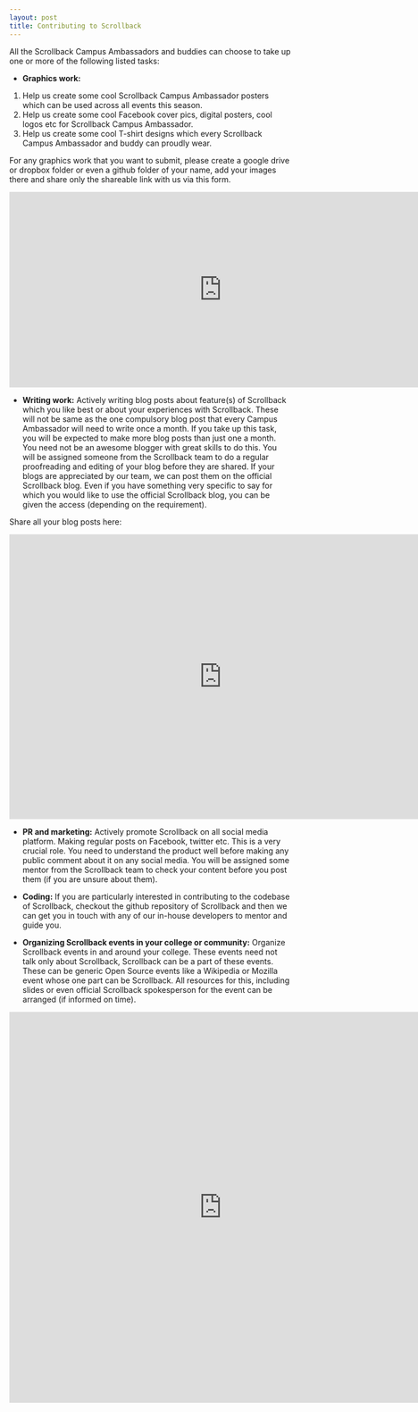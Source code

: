 ```yaml
---
layout: post
title: Contributing to Scrollback
---
```

    
<!-- more -->

All the Scrollback Campus Ambassadors and buddies can choose to take up one or more of the following listed tasks:

* **Graphics work:**
1. Help us create some cool Scrollback Campus Ambassador posters which can be used across all events this season.
2. Help us create some cool Facebook cover pics, digital posters, cool logos etc for Scrollback Campus Ambassador.
3. Help us create some cool T-shirt designs which every Scrollback Campus Ambassador and buddy can proudly wear.
    
For any graphics work that you want to submit, please create a google drive or dropbox folder or even a github folder of your name, add your images there and share only the shareable link with us via this form.

<iframe src="https://docs.google.com/forms/d/1SLLA0ENZcgTdWVoJ2GZg_wAxXQEk9IuyfullMnRs1Q8/viewform?embedded=true" width="760" height="350" frameborder="0" marginheight="0" marginwidth="0">Loading...</iframe>

* **Writing work:** Actively writing blog posts about feature(s) of Scrollback which you like best or about your experiences with Scrollback. These will not be same as the one compulsory blog post that every Campus Ambassador will need to write once a month. If you take up this task, you will be expected to make more blog posts than just one a month. You need not be an awesome blogger with great skills to do this. You will be assigned someone from the Scrollback team to do a regular proofreading and editing of your blog before they are shared.
If your blogs are appreciated by our team, we can post them on the official Scrollback blog. Even if you have something very specific to say for which you would like to use the official Scrollback blog, you can be given the access (depending on the requirement).

Share all your blog posts here:
<iframe src="https://docs.google.com/forms/d/1WH8xK4Z5tcLL3JT8rr7UdA3dacMBNjXLhvTLhsbZMH8/viewform?embedded=true" width="760" height="510" frameborder="0" marginheight="0" marginwidth="0">Loading...</iframe>

* **PR and marketing:** Actively promote Scrollback on all social media platform. Making regular posts on Facebook, twitter etc. This is a very crucial role. You need to understand the product well before making any public comment about it on any social media. You will be assigned some mentor from the Scrollback team to check your content before you post them (if you are unsure about them).

* **Coding:** If you are particularly interested in contributing to the codebase of Scrollback, checkout the github repository of Scrollback and then we can get you in touch with any of our in-house developers to mentor and guide you.

* **Organizing Scrollback events in your college or community:** Organize Scrollback events in and around your college. These events need not talk only about Scrollback, Scrollback can be a part of these events. These can be generic Open Source events like a Wikipedia or Mozilla event whose one part can be Scrollback. All resources for this, including slides or even official Scrollback spokesperson for the event can be arranged (if informed on time).

<iframe src="https://docs.google.com/forms/d/1OWg6e8VOvnrhYRskcMJBf6ru8YAsjK8khJIPfjm_Xgg/viewform?embedded=true" width="760" height="700" frameborder="0" marginheight="0" marginwidth="0">Loading...</iframe>
